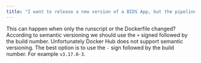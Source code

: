 ```yaml
---
title: "I want to release a new version of a BIDS App, but the pipeline version is the same?"
---
```


This can happen when only the runscript or the Dockerfile changed?
According to semantic versioning we should use the `+` signed followed by the build number.
Unfortunately Docker Hub does not support semantic versioning.
The best option is to use the `-` sign followed by the build number.
For example `v3.17.0-3`.
